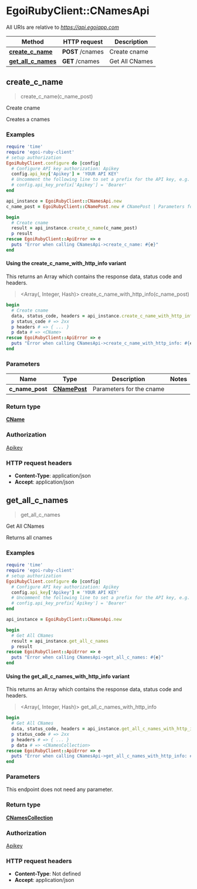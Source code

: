 # EgoiRubyClient::CNamesApi

All URIs are relative to *https://api.egoiapp.com*

| Method | HTTP request | Description |
| ------ | ------------ | ----------- |
| [**create_c_name**](CNamesApi.md#create_c_name) | **POST** /cnames | Create cname |
| [**get_all_c_names**](CNamesApi.md#get_all_c_names) | **GET** /cnames | Get All CNames |


## create_c_name

> <CName> create_c_name(c_name_post)

Create cname

Creates a cnames

### Examples

```ruby
require 'time'
require 'egoi-ruby-client'
# setup authorization
EgoiRubyClient.configure do |config|
  # Configure API key authorization: Apikey
  config.api_key['Apikey'] = 'YOUR API KEY'
  # Uncomment the following line to set a prefix for the API key, e.g. 'Bearer' (defaults to nil)
  # config.api_key_prefix['Apikey'] = 'Bearer'
end

api_instance = EgoiRubyClient::CNamesApi.new
c_name_post = EgoiRubyClient::CNamePost.new # CNamePost | Parameters for the cname

begin
  # Create cname
  result = api_instance.create_c_name(c_name_post)
  p result
rescue EgoiRubyClient::ApiError => e
  puts "Error when calling CNamesApi->create_c_name: #{e}"
end
```

#### Using the create_c_name_with_http_info variant

This returns an Array which contains the response data, status code and headers.

> <Array(<CName>, Integer, Hash)> create_c_name_with_http_info(c_name_post)

```ruby
begin
  # Create cname
  data, status_code, headers = api_instance.create_c_name_with_http_info(c_name_post)
  p status_code # => 2xx
  p headers # => { ... }
  p data # => <CName>
rescue EgoiRubyClient::ApiError => e
  puts "Error when calling CNamesApi->create_c_name_with_http_info: #{e}"
end
```

### Parameters

| Name | Type | Description | Notes |
| ---- | ---- | ----------- | ----- |
| **c_name_post** | [**CNamePost**](CNamePost.md) | Parameters for the cname |  |

### Return type

[**CName**](CName.md)

### Authorization

[Apikey](../README.md#Apikey)

### HTTP request headers

- **Content-Type**: application/json
- **Accept**: application/json


## get_all_c_names

> <CNamesCollection> get_all_c_names

Get All CNames

Returns all cnames

### Examples

```ruby
require 'time'
require 'egoi-ruby-client'
# setup authorization
EgoiRubyClient.configure do |config|
  # Configure API key authorization: Apikey
  config.api_key['Apikey'] = 'YOUR API KEY'
  # Uncomment the following line to set a prefix for the API key, e.g. 'Bearer' (defaults to nil)
  # config.api_key_prefix['Apikey'] = 'Bearer'
end

api_instance = EgoiRubyClient::CNamesApi.new

begin
  # Get All CNames
  result = api_instance.get_all_c_names
  p result
rescue EgoiRubyClient::ApiError => e
  puts "Error when calling CNamesApi->get_all_c_names: #{e}"
end
```

#### Using the get_all_c_names_with_http_info variant

This returns an Array which contains the response data, status code and headers.

> <Array(<CNamesCollection>, Integer, Hash)> get_all_c_names_with_http_info

```ruby
begin
  # Get All CNames
  data, status_code, headers = api_instance.get_all_c_names_with_http_info
  p status_code # => 2xx
  p headers # => { ... }
  p data # => <CNamesCollection>
rescue EgoiRubyClient::ApiError => e
  puts "Error when calling CNamesApi->get_all_c_names_with_http_info: #{e}"
end
```

### Parameters

This endpoint does not need any parameter.

### Return type

[**CNamesCollection**](CNamesCollection.md)

### Authorization

[Apikey](../README.md#Apikey)

### HTTP request headers

- **Content-Type**: Not defined
- **Accept**: application/json

